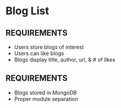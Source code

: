 # Blog List

## REQUIREMENTS

- Users store blogs of interest
- Users can like blogs
- Blogs display title, author, url, & # of likes

## REQUIREMENTS

- Blogs stored in MongoDB
- Proper module separation